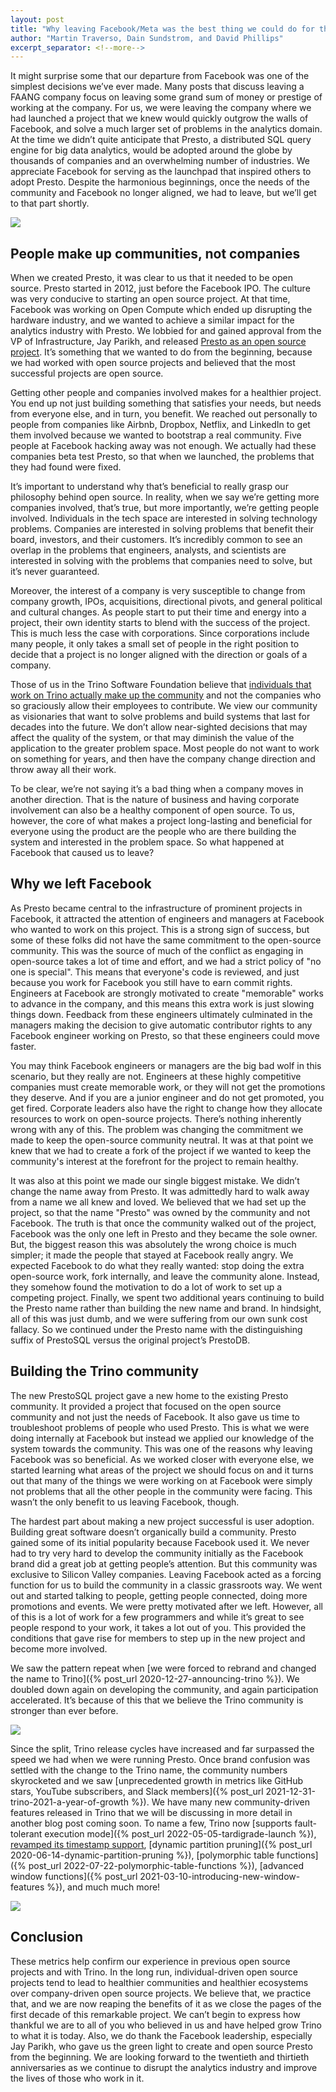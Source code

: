 ```yaml
---
layout: post
title: "Why leaving Facebook/Meta was the best thing we could do for the Trino Community"
author: "Martin Traverso, Dain Sundstrom, and David Phillips"
excerpt_separator: <!--more-->
---
```


It might surprise some that our departure from Facebook was one of the simplest 
decisions we’ve ever made. Many posts that discuss leaving a FAANG company focus
on leaving some grand sum of money or prestige of working at the company. For 
us, we were leaving the company where we had launched a project that we knew 
would quickly outgrow the walls of Facebook, and solve a much larger set of 
problems in the analytics domain. At the time we didn’t quite anticipate that 
Presto, a distributed SQL query engine for big data analytics, would be adopted 
around the globe by thousands of companies and an overwhelming number of 
industries. We appreciate Facebook for serving as the launchpad that inspired 
others to adopt Presto. Despite the harmonious beginnings, once the needs of the
community and Facebook no longer aligned, we had to leave, but we’ll get to that
part shortly.

<!--more-->

![](/assets/blog/leaving-facebook-meta-best-for-trino/original-gang.png)

## People make up communities, not companies

When we created Presto, it was clear to us that it needed to be open source.
Presto started in 2012, just before the Facebook IPO. The culture was very
conducive to starting an open source project. At that time, Facebook was working
on Open Compute which ended up disrupting the hardware industry, and we wanted
to achieve a similar impact for the analytics industry with Presto. We lobbied for and
gained approval from the VP of Infrastructure, Jay Parikh, and released 
[Presto as an open source project](https://web.archive.org/web/20220203224702/https://www.computerworld.com/article/2485668/facebook-goes-open-source-with-query-engine-for-big-data.html). It’s something that we wanted to
do from the beginning, because we had worked with open source projects and 
believed that the most successful projects are open source.

Getting other people and companies involved makes for a healthier project. You
end up not just building something that satisfies your needs, but needs from
everyone else, and in turn, you benefit. We reached out personally to
people from companies like Airbnb, Dropbox, Netflix, and LinkedIn to get them
involved because we wanted to bootstrap a real community. Five people at
Facebook hacking away was not enough. We actually had these companies beta test
Presto, so that when we launched, the problems that they had found were fixed.

It’s important to understand why that’s beneficial to really grasp our
philosophy behind open source. In reality, when we say we’re getting more
companies involved, that’s true, but more importantly, we’re getting people
involved. Individuals in the tech space are interested in solving technology
problems. Companies are interested in solving problems that benefit their board,
investors, and their customers. It’s incredibly common to see an overlap in the
problems that engineers, analysts, and scientists are interested in solving with
the problems that companies need to solve, but it’s never guaranteed.

Moreover, the interest of a company is very susceptible to change from company
growth, IPOs, acquisitions, directional pivots, and general political and
cultural changes. As people start to put their time and energy into a project,
their own identity starts to blend with the success of the project. This is much
less the case with corporations. Since corporations include many people, it
only takes a small set of people in the right position to decide that a project
is no longer aligned with the direction or goals of a company.

Those of us in the Trino Software Foundation believe that 
[individuals that work on Trino actually make up the community](https://venturebeat.com/2021/08/27/who-owns-open-source-projects-people-or-companies/) and not the companies who so graciously allow their employees to
contribute. We view our community as visionaries that want to solve problems and
build systems that last for decades into the future. We don’t allow near-sighted
decisions that may affect the quality of the system, or that may diminish the
value of the application to the greater problem space. Most people do not want
to work on something for years, and then have the company change direction and
throw away all their work.

To be clear, we’re not saying it’s a bad thing when a company moves in another
direction. That is the nature of business and having corporate involvement can
also be a healthy component of open source. To us, however, the core of what
makes a project long-lasting and beneficial for everyone using the product are
the people who are there building the system and interested in the problem
space. So what happened at Facebook that caused us to leave?

## Why we left Facebook

As Presto became central to the infrastructure of prominent projects in Facebook,
it attracted the attention of engineers and managers at Facebook who wanted to 
work on this project. This is a strong sign of success, but some of these folks
did not have the same commitment to the open-source community. This was the
source of much of the conflict as engaging in open-source takes a lot of time
and effort, and we had a strict policy of "no one is special". This means that
everyone's code is reviewed, and just because you work for Facebook you still
have to earn commit rights. Engineers at Facebook are strongly motivated to
create "memorable" works to advance in the company, and this means this extra
work is just slowing things down. Feedback from these engineers ultimately
culminated in the managers making the decision to give automatic contributor
rights to any Facebook engineer working on Presto, so that these engineers could
move faster.

You may think Facebook engineers or managers are the big bad wolf in this
scenario, but they really are not. Engineers at these highly competitive
companies must create memorable work, or they will not get the promotions they
deserve. And if you are a junior engineer and do not get promoted, you get
fired. Corporate leaders also have the right to change how they allocate
resources to work on open-source projects. There’s nothing inherently wrong with
any of this. The problem was changing the commitment we made to keep the
open-source community neutral. It was at that point we knew that we had to
create a fork of the project if we wanted to keep the community's interest at
the forefront for the project to remain healthy.

It was also at this point we made our single biggest mistake. We didn’t change
the name away from Presto. It was admittedly hard to walk away from a name we
all knew and loved. We believed that we had set up the project, so that the name
"Presto" was owned by the community and not Facebook. The truth is that once the
community walked out of the project, Facebook was the only one left in Presto
and they became the sole owner. But, the biggest reason this was absolutely the
wrong choice is much simpler; it made the people that stayed at Facebook really
angry. We expected Facebook to do what they really wanted: stop doing the extra
open-source work, fork internally, and leave the community alone. Instead, they
somehow found the motivation to do a lot of work to set up a competing project.
Finally, we spent two additional years continuing to build the Presto name
rather than building the new name and brand. In hindsight, all of this was just
dumb, and we were suffering from our own sunk cost fallacy. So we continued
under the Presto name with the distinguishing suffix of PrestoSQL versus the
original project’s PrestoDB.

## Building the Trino community

The new PrestoSQL project gave a new home to the existing Presto community. It
provided a project that focused on the open source community and not just the
needs of Facebook. It also gave us time to troubleshoot problems of people who
used Presto. This is what we were doing internally at Facebook but instead we
applied our knowledge of the system towards the community. This was one of the
reasons why leaving Facebook was so beneficial. As we worked closer with
everyone else, we started learning what areas of the project we should focus on
and it turns out that many of the things we were working on at Facebook were
simply not problems that all the other people in the community were facing. This
wasn’t the only benefit to us leaving Facebook, though.

The hardest part about making a new project successful is user adoption. 
Building great software doesn’t organically build a community. Presto gained 
some of its initial popularity because Facebook used it. We never had to try 
very hard to develop the community initially as the Facebook brand did a great 
job at getting people’s attention. But this community was exclusive to Silicon 
Valley companies. Leaving Facebook acted as a forcing function for us to build 
the community in a classic grassroots way. We went out and started talking to 
people, getting people connected, doing more promotions and events. We were 
pretty motivated after we left. However, all of this is a lot of work for a few 
programmers and while it’s great to see people respond to your work, it takes a
lot out of you. This provided the conditions that gave rise for members to step
up in the new project and become more involved.

We saw the pattern repeat when
[we were forced to rebrand and changed the name to Trino]({% post_url 2020-12-27-announcing-trino %}).
We doubled down again on developing the community, and again participation
accelerated. It’s because of this that we believe the Trino community is stronger
than ever before.

![](/assets/blog/leaving-facebook-meta-best-for-trino/stars.jpeg)

Since the split, Trino release cycles have increased and far surpassed the speed
we had when we were running Presto. Once brand confusion was settled with the
change to the Trino name, the community numbers skyrocketed and we saw 
[unprecedented growth in metrics like GitHub stars, YouTube subscribers, and Slack members]({% post_url 2021-12-31-trino-2021-a-year-of-growth %}). 
We have many new community-driven features released in Trino that we will be
discussing in more detail in another blog post coming soon. To name a few, Trino now 
[supports fault-tolerant execution mode]({% post_url 2022-05-05-tardigrade-launch %}),
[revamped its timestamp support](https://github.com/trinodb/trino/issues/37), 
[dynamic partition pruning]({% post_url 2020-06-14-dynamic-partition-pruning %}),
[polymorphic table functions]({% post_url 2022-07-22-polymorphic-table-functions %}),
[advanced window functions]({% post_url 2021-03-10-introducing-new-window-features %}), 
and much much more!

![](/assets/blog/leaving-facebook-meta-best-for-trino/trajectory.png)

## Conclusion

These metrics help confirm our experience in previous open source projects and
with Trino. In the long run, individual-driven open source projects tend to lead
to healthier communities and healthier ecosystems over company-driven open
source projects. We believe that, we practice that, and we are now reaping the
benefits of it as we close the pages of the first decade of this remarkable
project. We can’t begin to express how thankful we are to all of you who
believed in us and have helped grow Trino to what it is today. Also, we do
thank the Facebook leadership, especially Jay Parikh, who gave us the green
light to create and open source Presto from the beginning. We are looking
forward to the twentieth and thirtieth anniversaries as we continue to disrupt
the analytics industry and improve the lives of those who work in it.